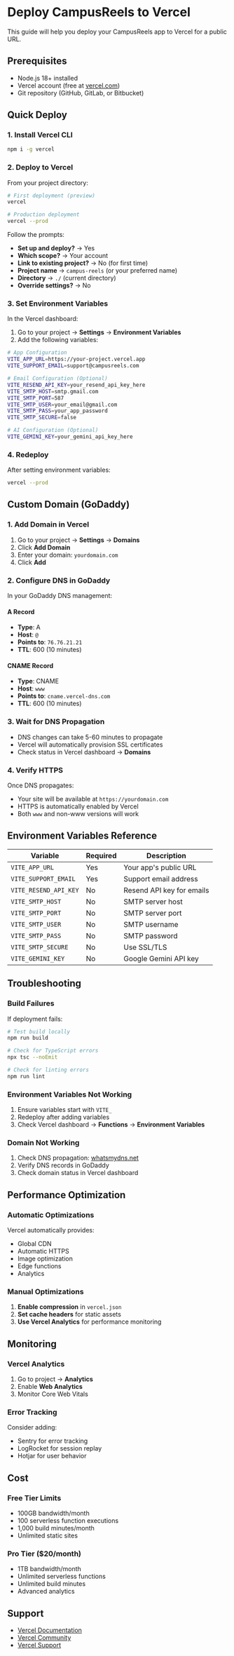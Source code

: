 # Deploy CampusReels to Vercel

This guide will help you deploy your CampusReels app to Vercel for a public URL.

## Prerequisites

- Node.js 18+ installed
- Vercel account (free at [vercel.com](https://vercel.com))
- Git repository (GitHub, GitLab, or Bitbucket)

## Quick Deploy

### 1. Install Vercel CLI

```bash
npm i -g vercel
```

### 2. Deploy to Vercel

From your project directory:

```bash
# First deployment (preview)
vercel

# Production deployment
vercel --prod
```

Follow the prompts:
- **Set up and deploy?** → Yes
- **Which scope?** → Your account
- **Link to existing project?** → No (for first time)
- **Project name** → `campus-reels` (or your preferred name)
- **Directory** → `./` (current directory)
- **Override settings?** → No

### 3. Set Environment Variables

In the Vercel dashboard:

1. Go to your project → **Settings** → **Environment Variables**
2. Add the following variables:

```bash
# App Configuration
VITE_APP_URL=https://your-project.vercel.app
VITE_SUPPORT_EMAIL=support@campusreels.com

# Email Configuration (Optional)
VITE_RESEND_API_KEY=your_resend_api_key_here
VITE_SMTP_HOST=smtp.gmail.com
VITE_SMTP_PORT=587
VITE_SMTP_USER=your_email@gmail.com
VITE_SMTP_PASS=your_app_password
VITE_SMTP_SECURE=false

# AI Configuration (Optional)
VITE_GEMINI_KEY=your_gemini_api_key_here
```

### 4. Redeploy

After setting environment variables:

```bash
vercel --prod
```

## Custom Domain (GoDaddy)

### 1. Add Domain in Vercel

1. Go to your project → **Settings** → **Domains**
2. Click **Add Domain**
3. Enter your domain: `yourdomain.com`
4. Click **Add**

### 2. Configure DNS in GoDaddy

In your GoDaddy DNS management:

#### A Record
- **Type**: A
- **Host**: `@`
- **Points to**: `76.76.21.21`
- **TTL**: 600 (10 minutes)

#### CNAME Record
- **Type**: CNAME
- **Host**: `www`
- **Points to**: `cname.vercel-dns.com`
- **TTL**: 600 (10 minutes)

### 3. Wait for DNS Propagation

- DNS changes can take 5-60 minutes to propagate
- Vercel will automatically provision SSL certificates
- Check status in Vercel dashboard → **Domains**

### 4. Verify HTTPS

Once DNS propagates:
- Your site will be available at `https://yourdomain.com`
- HTTPS is automatically enabled by Vercel
- Both `www` and non-www versions will work

## Environment Variables Reference

| Variable | Required | Description |
|----------|----------|-------------|
| `VITE_APP_URL` | Yes | Your app's public URL |
| `VITE_SUPPORT_EMAIL` | Yes | Support email address |
| `VITE_RESEND_API_KEY` | No | Resend API key for emails |
| `VITE_SMTP_HOST` | No | SMTP server host |
| `VITE_SMTP_PORT` | No | SMTP server port |
| `VITE_SMTP_USER` | No | SMTP username |
| `VITE_SMTP_PASS` | No | SMTP password |
| `VITE_SMTP_SECURE` | No | Use SSL/TLS |
| `VITE_GEMINI_KEY` | No | Google Gemini API key |

## Troubleshooting

### Build Failures

If deployment fails:

```bash
# Test build locally
npm run build

# Check for TypeScript errors
npx tsc --noEmit

# Check for linting errors
npm run lint
```

### Environment Variables Not Working

1. Ensure variables start with `VITE_`
2. Redeploy after adding variables
3. Check Vercel dashboard → **Functions** → **Environment Variables**

### Domain Not Working

1. Check DNS propagation: [whatsmydns.net](https://whatsmydns.net)
2. Verify DNS records in GoDaddy
3. Check domain status in Vercel dashboard

## Performance Optimization

### Automatic Optimizations

Vercel automatically provides:
- Global CDN
- Automatic HTTPS
- Image optimization
- Edge functions
- Analytics

### Manual Optimizations

1. **Enable compression** in `vercel.json`
2. **Set cache headers** for static assets
3. **Use Vercel Analytics** for performance monitoring

## Monitoring

### Vercel Analytics

1. Go to project → **Analytics**
2. Enable **Web Analytics**
3. Monitor Core Web Vitals

### Error Tracking

Consider adding:
- Sentry for error tracking
- LogRocket for session replay
- Hotjar for user behavior

## Cost

### Free Tier Limits

- 100GB bandwidth/month
- 100 serverless function executions
- 1,000 build minutes/month
- Unlimited static sites

### Pro Tier ($20/month)

- 1TB bandwidth/month
- Unlimited serverless functions
- Unlimited build minutes
- Advanced analytics

## Support

- [Vercel Documentation](https://vercel.com/docs)
- [Vercel Community](https://github.com/vercel/vercel/discussions)
- [Vercel Support](https://vercel.com/support)
